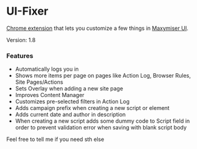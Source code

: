 # UI-Fixer
[Chrome extension](https://chrome.google.com/webstore/detail/ui-fixer/ocpdnkacigphdkeokobanmcinahdfnpd) that lets you customize a few things in [Maxymiser UI](https://ui61.maxymiser.com/).

Version: 1.8

### Features
* Automatically logs you in
* Shows more items per page on pages like Action Log, Browser Rules, Site Pages/Actions
* Sets Overlay when adding a new site page
* Improves Content Manager
* Customizes pre-selected filters in Action Log
* Adds campaign prefix when creating a new script or element
* Adds current date and author in description
* When creating a new script adds some dummy code to Script field in order to prevent validation error when saving with blank script body

Feel free to tell me if you need sth else